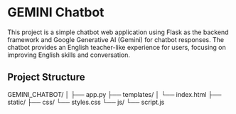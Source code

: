 # GEMINI Chatbot

This project is a simple chatbot web application using Flask as the backend framework and Google Generative AI (Gemini) for chatbot responses. The chatbot provides an English teacher-like experience for users, focusing on improving English skills and conversation.

## Project Structure

GEMINI_CHATBOT/
│
├── app.py
├── templates/
│   └── index.html
├── static/
     ├── css/ 
         └── styles.css
     └── js/
         └── script.js
